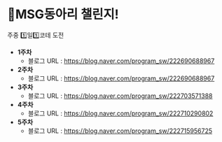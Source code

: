# 📢MSG동아리 챌린지!
주중 1️⃣일1️⃣코테 도전

* __1주차__
  * 블로그 URL : https://blog.naver.com/program_sw/222690688967
* __2주차__
  * 블로그 URL : https://blog.naver.com/program_sw/222690688967
* __3주차__
  * 블로그 URL : https://blog.naver.com/program_sw/222703571388
* __4주차__
  * 블로그 URL : https://blog.naver.com/program_sw/222710290802
* __5주차__
  * 블로그 URL : https://blog.naver.com/program_sw/222715956725
